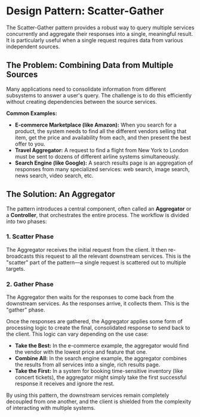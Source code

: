 # Design Pattern: Scatter-Gather

The Scatter-Gather pattern provides a robust way to query multiple services concurrently and aggregate their responses into a single, meaningful result. It is particularly useful when a single request requires data from various independent sources.

## The Problem: Combining Data from Multiple Sources

Many applications need to consolidate information from different subsystems to answer a user's query. The challenge is to do this efficiently without creating dependencies between the source services.

**Common Examples:**

-   **E-commerce Marketplace (like Amazon):** When you search for a product, the system needs to find all the different vendors selling that item, get the price and availability from each, and then present the best offer to you.
-   **Travel Aggregator:** A request to find a flight from New York to London must be sent to dozens of different airline systems simultaneously.
-   **Search Engine (like Google):** A search results page is an aggregation of responses from many specialized services: web search, image search, news search, video search, etc.

## The Solution: An Aggregator

The pattern introduces a central component, often called an **Aggregator** or a **Controller**, that orchestrates the entire process. The workflow is divided into two phases:

### 1. Scatter Phase

The Aggregator receives the initial request from the client. It then re-broadcasts this request to all the relevant downstream services. This is the "scatter" part of the pattern—a single request is scattered out to multiple targets.

### 2. Gather Phase

The Aggregator then waits for the responses to come back from the downstream services. As the responses arrive, it collects them. This is the "gather" phase.

Once the responses are gathered, the Aggregator applies some form of processing logic to create the final, consolidated response to send back to the client. This logic can vary depending on the use case:

-   **Take the Best:** In the e-commerce example, the aggregator would find the vendor with the lowest price and feature that one.
-   **Combine All:** In the search engine example, the aggregator combines the results from all services into a single, rich results page.
-   **Take the First:** In a system for booking time-sensitive inventory (like concert tickets), the aggregator might simply take the first successful response it receives and ignore the rest.

By using this pattern, the downstream services remain completely decoupled from one another, and the client is shielded from the complexity of interacting with multiple systems.
